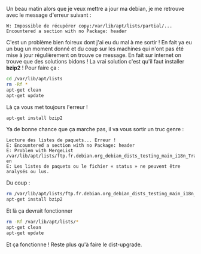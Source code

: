 Un beau matin alors que je veux mettre a jour ma debian, je me retrouve avec le message d'erreur suivant :
~~~
W: Impossible de récupérer copy:/var/lib/apt/lists/partial/... 
Encountered a section with no Package: header
~~~

C'est un problème bien foireux dont j'ai eu du mal à me sortir ! En fait ya eu un bug un moment donné et du coup sur les machines qui n'ont pas été mise à jour régulièrement on trouve ce message.
En fait sur internet on trouve que des solutions bidons ! La vrai solution c'est qu'il faut installer **bzip2** ! 
Pour faire ça :

``` sh
cd /var/lib/apt/lists
rm -Rf *
apt-get clean
apt-get update
``` 

Là ça vous met toujours l'erreur !
``` sh
apt-get install bzip2
``` 

Ya de bonne chance que ça marche pas, il va vous sortir un truc genre : 
~~~
Lecture des listes de paquets... Erreur !
E: Encountered a section with no Package: header
E: Problem with MergeList /var/lib/apt/lists/ftp.fr.debian.org_debian_dists_testing_main_i18n_Translation-en
E: Les listes de paquets ou le fichier « status » ne peuvent être analysés ou lus.
~~~

Du coup :
``` sh
rm /var/lib/apt/lists/ftp.fr.debian.org_debian_dists_testing_main_i18n_Translation-en
apt-get install bzip2
``` 

Et là ça devrait fonctionner
``` sh
rm -Rf /var/lib/apt/lists/*
apt-get clean
apt-get update
``` 

Et ça fonctionne ! Reste plus qu'à faire le dist-upgrade.

<!-- --- tags: linux -->
